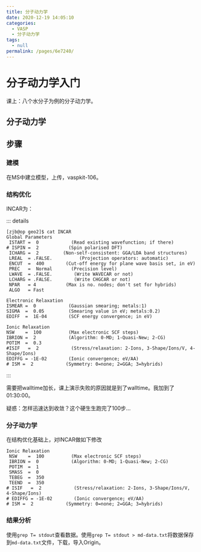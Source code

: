 ```yaml
---
title: 分子动力学
date: 2020-12-19 14:05:10
categories: 
  - VASP
  - 分子动力学
tags: 
  - null
permalink: /pages/6e7240/
---
```


# 分子动力学入门

课上：八个水分子为例的分子动力学。

## 分子动力学



## 步骤

### 建模

在MS中建立模型，上传，vaspkit-106。

### 结构优化

INCAR为：

::: details

```
[zjb@op geo2]$ cat INCAR 
Global Parameters
 ISTART =  0            (Read existing wavefunction; if there)
# ISPIN =  2           (Spin polarised DFT)
 ICHARG =  2         (Non-self-consistent: GGA/LDA band structures)
 LREAL  = .FALSE.          (Projection operators: automatic)
 ENCUT  =  400        (Cut-off energy for plane wave basis set, in eV)
 PREC   =  Normal       (Precision level)
 LWAVE  = .FALSE.        (Write WAVECAR or not)
 LCHARG = .FALSE.        (Write CHGCAR or not)
 NPAR   = 4           (Max is no. nodes; don't set for hybrids)
 ALGO   = Fast

Electronic Relaxation
ISMEAR =  0            (Gaussian smearing; metals:1)
SIGMA  =  0.05         (Smearing value in eV; metals:0.2)
EDIFF  =  1E-04        (SCF energy convergence; in eV)

Ionic Relaxation
NSW    =  100          (Max electronic SCF steps)
IBRION =  2            (Algorithm: 0-MD; 1-Quasi-New; 2-CG)
POTIM  =  0.3
#ISIF   =  2            (Stress/relaxation: 2-Ions, 3-Shape/Ions/V, 4-Shape/Ions)
EDIFFG = -1E-02        (Ionic convergence; eV/AA)
# ISM =  2            (Symmetry: 0=none; 2=GGA; 3=hybrids)

```

:::

需要把walltime加长，课上演示失败的原因就是到了walltime。我加到了01:30:00。

疑惑：怎样迅速达到收敛？这个硬生生跑完了100步...



### 分子动力学

在结构优化基础上，对INCAR做如下修改

```
Ionic Relaxation
 NSW    =  100          (Max electronic SCF steps)
 IBRION =  0            (Algorithm: 0-MD; 1-Quasi-New; 2-CG)
 POTIM  =  1
 SMASS  =  0
 TEBEG  =  350
 TEEND  =  350
# ISIF   =  2            (Stress/relaxation: 2-Ions, 3-Shape/Ions/V, 4-Shape/Ions)
# EDIFFG = -1E-02        (Ionic convergence; eV/AA)
# ISM =  2            (Symmetry: 0=none; 2=GGA; 3=hybrids)
```

### 结果分析

使用`grep T= stdout`查看数据。使用`grep T= stdout > md-data.txt`将数据保存到`md-data.txt`文件，下载，导入Origin。







